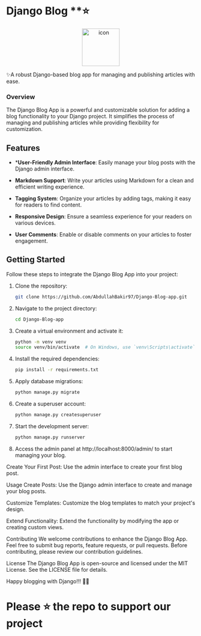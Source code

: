# Django Blog **⭐

<p align="center">
<img src="https://techstack-generator.vercel.app/django-icon.svg" alt="icon" width="100" height="100" />
</p>

✨A robust Django-based blog app for managing and publishing articles with ease.

### Overview

The Django Blog App is a powerful and customizable solution for adding a blog functionality to your Django project. It simplifies the process of managing and publishing articles while providing flexibility for customization.

## Features

- ***User-Friendly Admin Interface**: Easily manage your blog posts with the Django admin interface.

- **Markdown Support**: Write your articles using Markdown for a clean and efficient writing experience.

- **Tagging System**: Organize your articles by adding tags, making it easy for readers to find content.

- **Responsive Design**: Ensure a seamless experience for your readers on various devices.

- **User Comments**: Enable or disable comments on your articles to foster engagement.

## Getting Started

Follow these steps to integrate the Django Blog App into your project:

1. Clone the repository:

   ```bash
   git clone https://github.com/AbdullahBakir97/Django-Blog-app.git
   ```

2. Navigate to the project directory:

   ```bash
   cd Django-Blog-app
   ```

3. Create a virtual environment and activate it:

   ```bash
   python -m venv venv
   source venv/bin/activate  # On Windows, use `venv\Scripts\activate`
   ```

4. Install the required dependencies:

   ```bash
   pip install -r requirements.txt
   ```

5. Apply database migrations:

   ```bash
   python manage.py migrate
   ```

6. Create a superuser account:

   ```bash
   python manage.py createsuperuser
   ```

7. Start the development server:

   ```bash
   python manage.py runserver
   ```

8. Access the admin panel at http://localhost:8000/admin/ to start managing your blog.

Create Your First Post: Use the admin interface to create your first blog post.

Usage
Create Posts: Use the Django admin interface to create and manage your blog posts.

Customize Templates: Customize the blog templates to match your project's design.

Extend Functionality: Extend the functionality by modifying the app or creating custom views.

Contributing
We welcome contributions to enhance the Django Blog App. Feel free to submit bug reports, feature requests, or pull requests. Before contributing, please review our contribution guidelines.

License
The Django Blog App is open-source and licensed under the MIT License. See the LICENSE file for details.

Happy blogging with Django!!! 📝✨



#  Please ⭐ the repo to support our project 
